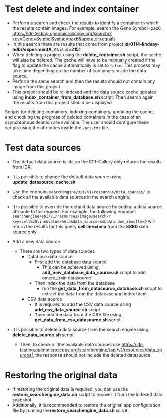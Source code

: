 Test delete and index container
===============================
* Perform a search and check the results to identify a container in which the results contain images.
For example, search the Gene Symbol=pax6
https://idr-testing.openmicroscopy.org/search/?key=Gene+Symbol&value=pax6&operator=equals
* In this search there are results that come from project **idr0114-lindsay-hdbr/experimentA**, its is id=**2151**
* When deleting a project using the **delete_container.sh** script,  the cache will also be deleted. The cache will have to be manually created if the flag to update the cache automatically is set to ``false``. This process may take time depending on the number of containers inside the data source.
* Perform the same search and then the results should not contain any image from this project
* This project should be re-indexed and the data source cache updated using **index_container_from_database.sh** script. Then search again, the results from this project should be displayed.

Scripts for deleting containers, indexing containers, updating the cache, and checking the progress of deleted containers in the case of an asynchronous deletion are available. The user should configure these scripts using the attributes inside the ``vars.txt`` file.

Test data sources
=================
* The default data source is idr, so the IDR-Gallery only returns the results from IDR.
* It is possible to change the default data source using **update_datasource_cache.sh**  
* Use the endpoint ``searchengine/api/v1/resources/data_sources/`` to check all the available data sources in the search engine,
* It is possible to override the default data source by adding a data source attribute to the request. For example, the following endpoint ``searchengine/api/v1/resources/image/search/?key=cell%20line&value=hela&data_source=ssbd&random_results=0`` will return the results for this query
**cell line=hela** from the **SSBD** data source only
* Add a new data source
  * There are two types of data sources
    * Database data source  
      * First add the database data source
        * This can be achieved using **add_new_database_data_source.sh** script to add omero_train datasource
      * Then index the data from the database
        * run the **get_data_from_datasource_database.sh** script to extract the data from the database and index them
    * CSV data source
      * It is required to add the CSV data source using **add_csv_data_source.sh** script
      * Then add the data from the CSV file using **get_data_from_csv_datasource.sh** script
      
* It is possible to delete a data source from the search engine using **delete_data_source.sh** script
  * Then, to check  all the available data sources use https://idr-testing.openmicroscopy.org/searchengine//api/v1/resources/data_sources/,  the response should not include the deleted datasource

Restoring the original data
===========================
* If restoring the original data is required, you can use the **restore_searchengine_data.sh** script to recover it from the indexed data snapshot.
* Additionally, it is recommended to restore the original app configuration file by running the**restore_searchengine_data.sh** script.
